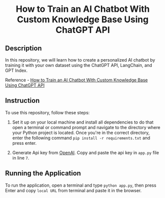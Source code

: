 <h1 align="center">
    <b>How to Train an AI Chatbot With Custom Knowledge Base Using ChatGPT API</b> 
<br>
</h1>

## Description
In this repository, we will learn how to create a personalized AI chatbot by training it with your own dataset using the ChatGPT API, LangChain, and GPT Index.
<br>

Reference - <a href='https://beebom.com/how-train-ai-chatbot-custom-knowledge-base-chatgpt-api/'>How to Train an AI Chatbot With Custom Knowledge Base Using ChatGPT API</a>


## Instruction
To use this repository, follow these steps:

1. Set it up on your local machine and install all dependencies to do that open a terminal or command prompt and navigate to the directory where your Python project is located. Once you're in the correct directory, enter the following command ```pip install -r requirements.txt``` and press enter.

2. Generate Api key from <a href='https://platform.openai.com/account/api-keys'>OpenAI</a>. Copy and paste the api key in ```app.py``` file in line ```7```.

 
## Running the Application
To run the application, open a terminal and type ```python app.py```, then press Enter and copy ```local URL``` from terminal and paste it in the browser.
